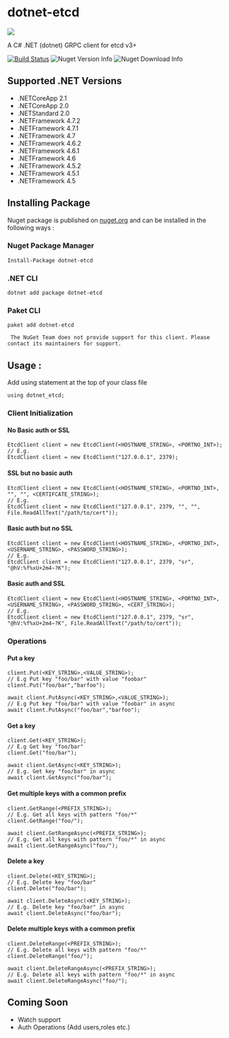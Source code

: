 # dotnet-etcd
![](https://drive.google.com/uc?id=1w-1GDzFzmTjzBkFb2bWgQsqswrxLbZQo) 

A C# .NET (dotnet) GRPC client for etcd v3+

[![Build Status](https://travis-ci.org/shubhamranjan/dotnet-etcd.svg?branch=master)](https://travis-ci.org/shubhamranjan/dotnet-etcd)
![Nuget Version Info](https://img.shields.io/nuget/v/dotnet-etcd.svg)
![Nuget Download Info](https://img.shields.io/nuget/dt/dotnet-etcd.svg)

## Supported .NET Versions

* .NETCoreApp 2.1
* .NETCoreApp 2.0
* .NETStandard 2.0
* .NETFramework 4.7.2
* .NETFramework 4.7.1
* .NETFramework 4.7
* .NETFramework 4.6.2
* .NETFramework 4.6.1
* .NETFramework 4.6
* .NETFramework 4.5.2
* .NETFramework 4.5.1
* .NETFramework 4.5


## Installing Package
Nuget package is published on [nuget.org](https://www.nuget.org/packages/dotnet-etcd/) and can be installed in the following ways :
    
### Nuget Package Manager
    
    Install-Package dotnet-etcd

### .NET CLI
    
    dotnet add package dotnet-etcd

### Paket CLI
    
    paket add dotnet-etcd
` The NuGet Team does not provide support for this client. Please contact its maintainers for support.`

## Usage :

Add using statement at the top of your class file

    using dotnet_etcd;

### Client Initialization

#### No Basic auth or SSL
    
    EtcdClient client = new EtcdClient(<HOSTNAME_STRING>, <PORTNO_INT>);
    // E.g.
    EtcdClient client = new EtcdClient("127.0.0.1", 2379);

#### SSL but no basic auth
    
    EtcdClient client = new EtcdClient(<HOSTNAME_STRING>, <PORTNO_INT>, "", "", <CERTIFCATE_STRING>);
    // E.g.
    EtcdClient client = new EtcdClient("127.0.0.1", 2379, "", "", File.ReadAllText("/path/to/cert"));

#### Basic auth but no SSL

    EtcdClient client = new EtcdClient(<HOSTNAME_STRING>, <PORTNO_INT>, <USERNAME_STRING>, <PASSWORD_STRING>);
    // E.g.
    EtcdClient client = new EtcdClient("127.0.0.1", 2379, "sr", "@hV:%f%xU+2m4~?K");

#### Basic auth and SSL
    
    EtcdClient client = new EtcdClient(<HOSTNAME_STRING>, <PORTNO_INT>, <USERNAME_STRING>, <PASSWORD_STRING>, <CERT_STRING>);
    // E.g.
    EtcdClient client = new EtcdClient("127.0.0.1", 2379, "sr", "@hV:%f%xU+2m4~?K", File.ReadAllText("/path/to/cert"));

### Operations
#### Put a key

    client.Put(<KEY_STRING>,<VALUE_STRING>);
    // E.g Put key "foo/bar" with value "foobar"
    client.Put("foo/bar","barfoo");

    await client.PutAsync(<KEY_STRING>,<VALUE_STRING>);
    // E.g Put key "foo/bar" with value "foobar" in async
    await client.PutAsync("foo/bar","barfoo");

#### Get a key
    
    client.Get(<KEY_STRING>);
    // E.g Get key "foo/bar"
    client.Get("foo/bar");

    await client.GetAsync(<KEY_STRING>);
    // E.g. Get key "foo/bar" in async
    await client.GetAsync("foo/bar");

#### Get multiple keys with a common prefix

    client.GetRange(<PREFIX_STRING>);
    // E.g. Get all keys with pattern "foo/*"
    client.GetRange("foo/"); 

    await client.GetRangeAsync(<PREFIX_STRING>);
    // E.g. Get all keys with pattern "foo/*" in async
    await client.GetRangeAsync("foo/");

#### Delete a key

    client.Delete(<KEY_STRING>);
    // E.g. Delete key "foo/bar"
    client.Delete("foo/bar");

    await client.DeleteAsync(<KEY_STRING>);
    // E.g. Delete key "foo/bar" in async
    await client.DeleteAsync("foo/bar");

#### Delete multiple keys with a common prefix

    client.DeleteRange(<PREFIX_STRING>);
    // E.g. Delete all keys with pattern "foo/*"
    client.DeleteRange("foo/"); 

    await client.DeleteRangeAsync(<PREFIX_STRING>);
    // E.g. Delete all keys with pattern "foo/*" in async
    await client.DeleteRangeAsync("foo/");


## Coming Soon
* Watch support
* Auth Operations (Add users,roles etc.)